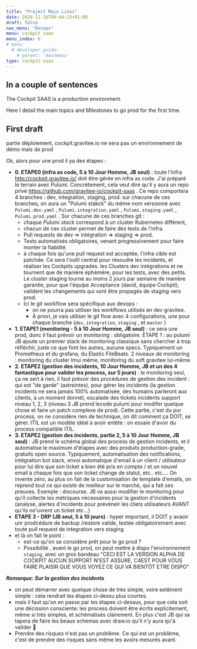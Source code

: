 ```yaml
---
title: "Project Main Lines"
date: 2020-12-16T00:44:23+01:00
draft: false
nav_menu: "Devops"
menu: cockpit_saas
menu_index: 6
# menu:
  # developer_guide:
    # parent: 'mainmenu'
type: cockpit-saas
---
```


## In a couple of sentences

The Cockpit SAAS is a production environment.

Here I detail the main topics and Milestones to go prod for the first time.

## First draft

partie déploiement, cockpit.gravitee.io ne sera pas un environnement de démo mais de prod

Ok, alors pour une prod il ya des étapes :
* **0. ETAPE0 (infra as code, 5 à 10 Jour Homme, JB seul)** : toute l'infra  http://cockpit.gravitee.io/ doit être gérée en infra as code. J'ai préparé le terrain avec Pulumi. Concrètement, cela veut dire qu'il y aura un repo privé  https://github.com/gravitee-io/cockpit-saas . Ce repo comportera 4 branches : dev, integration, staging, prod. sur chacune de ces branches, on aura un "Pulumi stakck" du même nom versionné avec `Pulumi.dev.yaml` , `Pulumi.integration.yaml` , `Pulumi.staging.yaml` , `Pulumi.prod.yaml` . Sur chacune de ces branches git :
  * chaque _Pulumi stack_ correspond à un  cluster Kubernetes différent,
  * chacun de ces cluster permet de faire des tests de l'infra.
  * Pull requests de dev => intégration => staging => prod.
  * Tests automatisés obligatoires, venant progressivement pour faire monter la fiabilité.
  * à chaque fois qu'une pull request est acceptée, l'infra cible est patchée. Ce sera l'outil central pour résoudre les incidents, et réaliser les Cockpits upgrades. les Clusters dev intégrations et ne tournent que de manière éphémère, pour les tests, avec des petits. Le cluster staging tourne au moins 2 jours par semaine de manière garantie, pour que l'équipe Acceptance (david, équipe Cockpit), valident les changements qui vont être propagés de staging vers prod.
  * Ici le git workflow sera spécifique aux devops :
    * on ne pourra pas utiliser les workflows utilisés en dev gravitee.
    * À priori, je vais utiliser  le git flow avec 4 configurations, une pour chaque branche (`dev`, `integration`, `staging` , et `master` )
* **1. ETAPE1 (monitoring - 5 à 10 Jour Homme, JB seul)** :  ce sera une prod, donc il faut prévoir un monitoring : obligatoire. ETAPE 1 : au pulumi JB ajoute un premier stack de monitoring classique sans chercher à trop réfléchir, juste ce que font les autres, aucune specs. Typiquement un Prometheus et du grafana, du Elastic FileBeats. 2 niveaux de monitoring : monitoring du cluster lmui même, monitoring du soft gravitee lui-même
* **2. ETAPE2 (gestion des incidents, 10 Jour Homme, JB et un des 4 fantastique pour valider les process, sur 5 jours)**  :  le monitoring seul, ça ne sert à rien, il faut prévoir des procédures de gestion des incident : qui est "de garde" (astreintes), pour gérer les incidents (la gestion incidents ne sera jamais 100% automatisée, des humains parleront aux clients, à un moment donné), escalade des tickets incidents support niveau 1, 2, 3 (niveau 3 JB prend lecode pulumi pour modifer quelque chose et faire un patch complexe de prod). Cette partie, c'est du pur process, on ne considère rien de technique, on dit comment ça DOIT, se gérer. ITIL est un modèle idéal à avoir entête : on essaie d'avoir du process compatible ITIL.
* **3. ETAPE2 (gestion des incidents, partie 2, 5 à 10 Jour Homme, JB seul)**  : JB  prend le schéma global des process de gestion incidents, et il automatise le maximum d'étapes avec des produits production-grade, gratuits open source. Typiquement, automatisation des notifications, intégration bot slack, envoi automatique d'email à un client / utilisateur pour lui dire que son ticket a bien été pris en compte / et un nouvel email à chaque fois que son ticket change de statut, etc.. etc.... On invente zéro, au plus on fait de la customisation de template d'emails, on reprend tout ce qui existe de meilleur sur le marché, qui a fait ses preuves. Exemple : discourse. JB va aussi modifier le monitoring pour qu'il collecte les métriques nécessaires pour la gestion d'incidents (analyse, alertes d'incidents pour prévéneir les cliets utilisateurs AVANT qu'ils no'uvrent un ticket etc...)
* **ETAPE 3 - DRP (JB seul, 5 à 10 jours)** :  hyper important, il DOIT y avaoir unr prodcédure de backup /restore valide, testée obligatoirement avec toute pull request de integration vers staging
* et là on fait le point :
  * est-ce qu'on se considère prêt pour le go prod ?
  * Possibilité , avant le go prod, on peut mettre à dispo l'environnement `staging`, avec un gros bandeau "CECI EST LA VERSION ALPHA DE COCKPIT AUCUN SUPPORT N'EST ASSURE, C4EST POUR VOUS FAIRE PLAISIR QUE VOUS VOYEZ CE QUI VA BIENTÔT ETRE DISPO"



_**Remarque: Sur la gestion des incidents**_

* on peut démarrer avec quelque chose de très simple, voire extêment simple : cela rendrait les étapes ci-dessu plus courtes.
* mais il faut qu'on en passe par les étapes ci-dessus, pour que cela soit une décission consciente: les process doivent être écrits explicitement, même si très simples, et schématisés clairement. En plus c'est JB qui se tapera de faire les beaux schemas avec draw.io qu'il n'y aura qu'à valider :slightly_smiling_face:
* Prendre des risques n'est pas un problème. Ce qui est un problème, c'est de prendre des risques sans même les avoirs mesurés avant.
